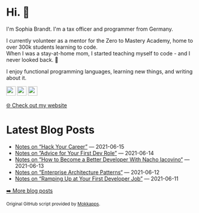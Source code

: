 <h1>Hi. 👋</h1>
<p>I'm Sophia Brandt. I'm a tax officer and programmer from Germany.</p>
<p>I currently volunteer as a mentor for the Zero to Mastery Academy, home to over 300k students learning to code.<br>
When I was a stay-at-home mom, I started teaching myself to code - and I never looked back. 💜</p>
<p>I enjoy functional programming languages, learning new things, and writing about it.</p>
<p><a href="https://www.twitter.com/hisophiabrandt"><img src="https://img.shields.io/badge/twitter-%231DA1F2.svg?&style=for-the-badge&logo=twitter&logoColor=white" height=25></a> <a href="https://www.linkedin.com/in/sophiabrandt"><img src="https://img.shields.io/badge/linkedin-%230077B5.svg?&style=for-the-badge&logo=linkedin&logoColor=white" height=25></a> <a href="https://dev.to/sophiabrandt"><img src="https://img.shields.io/badge/DEV.TO-%230A0A0A.svg?&style=for-the-badge&logo=dev-dot-to&logoColor=white" height=25></a></p>
<p><a href="https://www.sophiabrandt.com">🌐 Check out my website</a></p>
<h1>Latest Blog Posts</h1>
  <ul>
    <li><a href=https://www.rockyourcode.com/notes-on-hack-your-career/>Notes on “Hack Your Career”</a> — 2021-06-15</li><li><a href=https://www.rockyourcode.com/notes-on-advice-for-your-first-dev-role/>Notes on ”Advice for Your First Dev Role”</a> — 2021-06-14</li><li><a href=https://www.rockyourcode.com/notes-on-how-to-become-a-better-developer-with-nacho-iacovino/>Notes on “How to Become a Better Developer With Nacho Iacovino“</a> — 2021-06-13</li><li><a href=https://www.rockyourcode.com/notes-on-enterprise-architecture-patterns/>Notes on “Enterprise Architecture Patterns“</a> — 2021-06-12</li><li><a href=https://www.rockyourcode.com/notes-on-ramping-up-at-your-first-developer-job/>Notes on “Ramping Up at Your First Developer Job”</a> — 2021-06-11</li>
  </ul>
<p><a href="https://www.rockyourcode.com">➡️ More blog posts</a></p>
<p><small>Original GitHub script provided by <a href="https://github.com/Mokkapps">Mokkapps</a>.</small></p>
